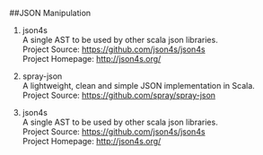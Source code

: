 ##JSON Manipulation

1. json4s   
A single AST to be used by other scala json libraries.     
Project Source: https://github.com/json4s/json4s     
Project Homepage: http://json4s.org/    

1. spray-json    
A lightweight, clean and simple JSON implementation in Scala.    
Project Source: https://github.com/spray/spray-json    

1. json4s    
A single AST to be used by other scala json libraries.    
Project Source: https://github.com/json4s/json4s     
Project Homepage: http://json4s.org/  
  